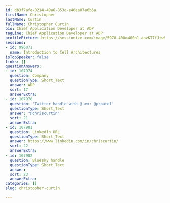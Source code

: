 ```yaml
---
id: db3f7afe-0214-49a6-853e-e40ea87a6b5a
firstName: Christopher
lastName: Curtin
fullName: Christopher Curtin
bio: Chief Application Developer at ADP
tagLine: Chief Application Developer at ADP
profilePicture: https://sessionize.com/image/5970-400o400o1-anvKT7fJtwBwanqNeLPGdF.jpg
sessions:
- id: 996071
  name: Introduction to Cell Architectures
isTopSpeaker: false
links: []
questionAnswers:
- id: 107974
  question: Company
  questionType: Short_Text
  answer: ADP
  sort: 17
  answerExtra:
- id: 107978
  question: 'Twitter handle with @ ex: @prpatel'
  questionType: Short_Text
  answer: "@chriscurtin"
  sort: 21
  answerExtra:
- id: 107981
  question: LinkedIn URL
  questionType: Short_Text
  answer: https://www.linkedin.com/in/chriscurtin/
  sort: 22
  answerExtra:
- id: 107982
  question: Bluesky handle
  questionType: Short_Text
  answer:
  sort: 23
  answerExtra:
categories: []
slug: christopher-curtin

---
```

